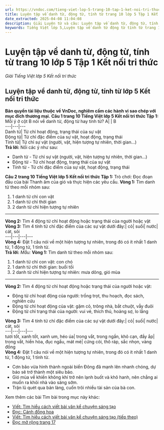 ```yaml
---
url: https://vndoc.com/tieng-viet-lop-5-trang-10-tap-1-ket-noi-tri-thuc-319500
title: Luyện tập về danh từ, động từ, tính từ trang 10 lớp 5 Tập 1 Kết nối tri thức - Giải Tiếng Việt lớp 5 Kết nối tri thức - VnDoc.com
date_extracted: 2025-04-08 11:04:08
description: Giải Luyện từ và câu: Luyện tập về danh từ, động từ, tính từ trang 10 lớp 5 Tập 1 Kết nối tri thức gồm các phần hướng dẫn giải chi tiết, đầy đủ nhất chỉ có trên VnDoc. Mời các bạn tham khảo.
keywords: Tiếng Việt lớp 5,Luyện tập về danh từ động từ tính từ trang 10 lớp 5 Tập 1 Kết nối tri thức,Tiếng Việt lớp 5 trang 10 Tập 1 Kết nối tri thức,Luyện tập về danh từ động từ tính từ lớp 5 Kết nối tri thức,Tiếng Việt lớp 5 Tập 1 trang 10 Kết nối tri thức,Luyện tập về danh từ động từ tính từ lớp 5 trang 10,Tiếng Việt lớp 5 Kết nối tri thức,Tiếng Việt lớp 5 Tập 1,sgk Tiếng Việt lớp 5
---
```


# Luyện tập về danh từ, động từ, tính từ trang 10 lớp 5 Tập 1 Kết nối tri thức
 _Giải Tiếng Việt lớp 5 Kết nối tri thức_
## **Luyện tập về danh từ, động từ, tính từ lớp 5 Kết nối tri thức**
**Bản quyền tài liệu thuộc về VnDoc, nghiêm cấm các hành vi sao chép với mục đích thương mại.**
**Câu 1 trang 10 Tiếng Việt lớp 5 Kết nối tri thức Tập 1:** Mỗi ý ở cột B nói về danh từ, động từ hay tính từ?
A| | B  
---|---|---  
Danh từ| Từ chỉ hoạt động, trạng thái của sự vật  
Động từ| Từ chỉ đặc điểm của sự vật, hoạt động, trạng thái  
Tính từ| Từ chỉ sự vật \(người, vật, hiện tượng tự nhiên, thời gian...\)  
**Trả lời:**
Nối các ý như sau:
  * Danh từ - Từ chỉ sự vật \(người, vật, hiện tượng tự nhiên, thời gian...\)
  * Động từ - Từ chỉ hoạt động, trạng thái của sự vật
  * Tính từ - Từ chỉ đặc điểm của sự vật, hoạt động, trạng thái

**Câu 2 trang 10 Tiếng Việt lớp 5 Kết nối tri thức Tập 1:** Trò chơi: Đọc đoạn đầu của bài Thanh âm của gió và thực hiện các yêu cầu.
**Vòng 1:** Tìm danh từ theo mỗi nhóm sau:
  1. 1 danh từ chỉ con vật
  2. 1 danh từ chỉ thời gian
  3. 2 danh từ chỉ hiện tượng tự nhiên

---  
**Vòng 2:** Tìm 4 động từ chỉ hoạt động hoặc trạng thái của người hoặc vật  
**Vòng 3:** Tìm 4 tính từ chỉ đặc điểm của các sự vật dưới đây:| cỏ| suối| nước| cát, sỏi  
---|---|---|---  
**Vòng 4:** Đặt 1 câu nói về một hiện tượng tự nhiên, trong đó có ít nhất 1 danh từ, 1 động từ, 1 tính từ.  
**Trả lời:**
_Mẫu:_
**Vòng 1:** Tìm danh từ theo mỗi nhóm sau:
  1. 1 danh từ chỉ con vật: con chó
  2. 1 danh từ chỉ thời gian: buổi tối
  3. 2 danh từ chỉ hiện tượng tự nhiên: mưa dông, gió mùa

---  
**Vòng 2:** Tìm 4 động từ chỉ hoạt động hoặc trạng thái của người hoặc vật:
  * Động từ chỉ hoạt động của người: trồng trọt, thu hoạch, đọc  sách, nghiên cứu
  * Động từ chỉ hoạt động của vật: gặm cỏ, trông nhà, bắt chuột, vẫy đuôi
  * Động từ chỉ trạng thái của người: vui vẻ, thích thú, hoảng sợ, lo lắng

**Vòng 3:** Tìm 4 tính từ chỉ đặc điểm của các sự vật dưới đây:| cỏ| suối| nước| cát, sỏi  
---|---|---|---  
tươi tốt, xanh tốt, xanh um, héo úa| trong vắt, trong ngần, khô cạn, đầy ắp| trong vắt, hiền hòa, đục ngầu, mát mẻ| cứng cỏi, thô ráp, sắc nhọn, vàng đồng  
**Vòng 4:** Đặt 1 câu nói về một hiện tượng tự nhiên, trong đó có ít nhất 1 danh từ, 1 động từ, 1 tính từ.
  * Cơn bão vừa hình thành ngoài biển Đông đã mạnh lên nhanh chóng, dự báo sẽ trở thành một siêu bão.
  * Gió mùa về khiến không khí trở nên lạnh buốt và khô hanh, nên chẳng ai muốn ra khỏi nhà vào sáng sớm.
  * Trận lũ quét qua bản làng, cuốn trôi nhiều tài sản của bà con.

Xem thêm các bài Tìm bài trong mục này khác:
  * [Viết: Tìm hiểu cách viết bài văn kể chuyện sáng tạo](</tieng-viet-lop-5-trang-11-tap-1-ket-noi-tri-thuc-319503>)
  * [Đọc: Cánh đồng hoa](</tieng-viet-lop-5-trang-13-tap-1-ket-noi-tri-thuc-319560>)
  * [Viết: Tìm hiểu cách viết bài văn kể chuyện sáng tạo \(tiếp theo\)](</tieng-viet-lop-5-trang-15-tap-1-ket-noi-tri-thuc-319563>)
  * [Đọc mở rộng trang 17](</tieng-viet-lop-5-trang-17-tap-1-ket-noi-tri-thuc-319564>)

